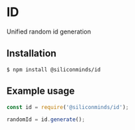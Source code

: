 # ID
Unified random id generation

## Installation
```console
$ npm install @siliconminds/id
```

## Example usage
```javascript
const id = require('@siliconminds/id');

randomId = id.generate();
```